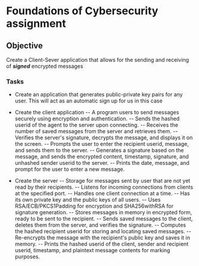 # Foundations of Cybersecurity assignment

## Objective

Create a Client-Sever application that allows for the sending and receiving of ___signed___ encrypted messages


### Tasks
- Create an application that generates public-private key pairs for any user. This will act as an automatic sign up for us in this case

- Create the client application
    -- A program users to send messages securely using encryption and authentication.
    -- Sends the hashed userid of the agent to the server upon connecting.
    -- Receives the number of saved messages from the server and retrieves them.
    -- Verifies the server's signature, decrypts the message, and displays it on the screen.
    -- Prompts the user to enter the recipient userid, message, and sends them to the server.
    -- Generates a signature based on the message, and sends the encrypted content, timestamp, signature, and unhashed sender userid to the server.
    -- Prints the date, message, and prompt for the user to enter a new message.
- Create the server
    -- Storage for messages sent by user that are not yet read by their recipients.
    -- Listens for incoming connections from clients at the specified port.
    -- Handles one client connection at a time.
    -- Has its own private key and the public keys of all users.
    -- Uses RSA/ECB/PKCS1Padding for encryption and SHA256withRSA for signature generation.
    -- Stores messages in memory in encrypted form, ready to be sent to the recipient.
    -- Sends saved messages to the client, deletes them from the server, and verifies the signature.
    -- Computes the hashed recipient userid for storing and locating saved messages.
    -- Re-encrypts the message with the recipient's public key and saves it in memory.
    -- Prints the hashed userid of the client, sender and recipient userid, timestamp, and plaintext message contents for marking purposes.
